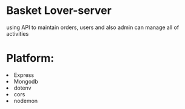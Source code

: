 # Basket Lover-server
using API to maintain orders, users and also admin can manage all of activities

# Platform:
<li>Express</li>
<li>Mongodb</li>
<li>dotenv</li>
<li>cors </li>
<li>nodemon</li>
